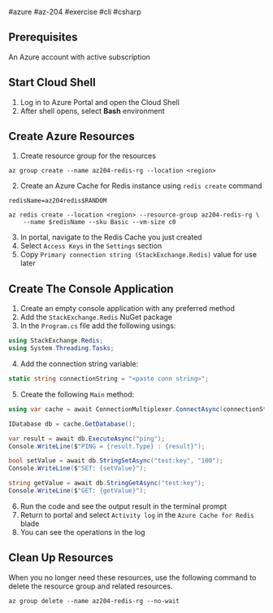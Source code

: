#azure #az-204 #exercise #cli #csharp 

## Prerequisites
An Azure account with active subscription

## Start Cloud Shell
1. Log in to Azure Portal and open the Cloud Shell
2. After shell opens, select __Bash__ environment

## Create Azure Resources
1. Create resource group for the resources
```shell
az group create --name az204-redis-rg --location <region>
```
2. Create an Azure Cache for Redis instance using `redis create` command
```shell
redisName=az204redis$RANDOM

az redis create --location <region> --resource-group az204-redis-rg \
	--name $redisName --sku Basic --vm-size c0
```
3. In portal, navigate to the Redis Cache you just created
4. Select `Access Keys` in the `Settings` section
5. Copy `Primary connection string (StackExchange.Redis)` value for use later

## Create The Console Application
1. Create an empty console application with any preferred method
2. Add the `StackExchange.Redis` NuGet package
3. In the `Program.cs` file add the following usings:
```csharp
using StackExchange.Redis;
using System.Threading.Tasks;
```
4. Add the connection string variable:
```csharp
static string connectionString = "<paste conn string>";
```
5. Create the following `Main` method:
```csharp
using var cache = await ConnectionMultiplexer.ConnectAsync(connectionString);

IDatabase db = cache.GetDatabase();

var result = await db.ExecuteAsync("ping");
Console.WriteLine($"PING = {result.Type} : {result}");

bool setValue = await db.StringSetAsync("test:key", "100");
Console.WriteLine($"SET: {setValue}");

string getValue = await db.StringGetAsync("test:key");
Console.WriteLine($"GET: {getValue}");
```
6. Run the code and see the output result in the terminal prompt
7. Return to portal and select `Activity log` in the `Azure Cache for Redis` blade
8. You can see the operations in the log

## Clean Up Resources
When you no longer need these resources, use the following command to delete the resource group and related resources.
```shell
az group delete --name az204-redis-rg --no-wait
```